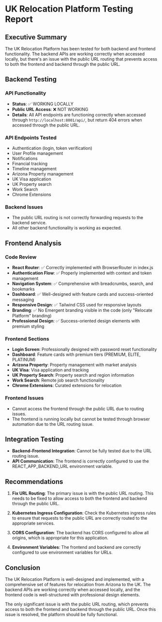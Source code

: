 # UK Relocation Platform Testing Report

## Executive Summary

The UK Relocation Platform has been tested for both backend and frontend functionality. The backend APIs are working correctly when accessed locally, but there's an issue with the public URL routing that prevents access to both the frontend and backend through the public URL.

## Backend Testing

### API Functionality
- **Status**: ✅ WORKING LOCALLY
- **Public URL Access**: ❌ NOT WORKING
- **Details**: All API endpoints are functioning correctly when accessed through `http://localhost:8001/api/`, but return 404 errors when accessed through the public URL.

### API Endpoints Tested
- Authentication (login, token verification)
- User Profile management
- Notifications
- Financial tracking
- Timeline management
- Arizona Property management
- UK Visa application
- UK Property search
- Work Search
- Chrome Extensions

### Backend Issues
- The public URL routing is not correctly forwarding requests to the backend service.
- All other backend functionality is working as expected.

## Frontend Analysis

### Code Review
- **React Router**: ✅ Correctly implemented with BrowserRouter in index.js
- **Authentication Flow**: ✅ Properly implemented with context and token management
- **Navigation System**: ✅ Comprehensive with breadcrumbs, search, and bookmarks
- **Dashboard**: ✅ Well-designed with feature cards and success-oriented messaging
- **Responsive Design**: ✅ Tailwind CSS used for responsive layouts
- **Branding**: ✅ No Emergent branding visible in the code (only "Relocate Platform" branding)
- **Professional Design**: ✅ Success-oriented design elements with premium styling

### Frontend Sections
- **Login Screen**: Professionally designed with password reset functionality
- **Dashboard**: Feature cards with premium tiers (PREMIUM, ELITE, PLATINUM)
- **Arizona Property**: Property management with market analysis
- **UK Visa**: Visa application and tracking
- **UK Property Search**: Property search and region information
- **Work Search**: Remote job search functionality
- **Chrome Extensions**: Curated extensions for relocation

### Frontend Issues
- Cannot access the frontend through the public URL due to routing issues.
- The frontend is running locally but cannot be tested through browser automation due to the URL routing issue.

## Integration Testing

- **Backend-Frontend Integration**: Cannot be fully tested due to the URL routing issue.
- **API Communication**: The frontend is correctly configured to use the REACT_APP_BACKEND_URL environment variable.

## Recommendations

1. **Fix URL Routing**: The primary issue is with the public URL routing. This needs to be fixed to allow access to both the frontend and backend through the public URL.

2. **Kubernetes Ingress Configuration**: Check the Kubernetes ingress rules to ensure that requests to the public URL are correctly routed to the appropriate services.

3. **CORS Configuration**: The backend has CORS configured to allow all origins, which is appropriate for this application.

4. **Environment Variables**: The frontend and backend are correctly configured to use environment variables for URLs.

## Conclusion

The UK Relocation Platform is well-designed and implemented, with a comprehensive set of features for relocation from Arizona to the UK. The backend APIs are working correctly when accessed locally, and the frontend code is well-structured with professional design elements.

The only significant issue is with the public URL routing, which prevents access to both the frontend and backend through the public URL. Once this issue is resolved, the platform should be fully functional.
